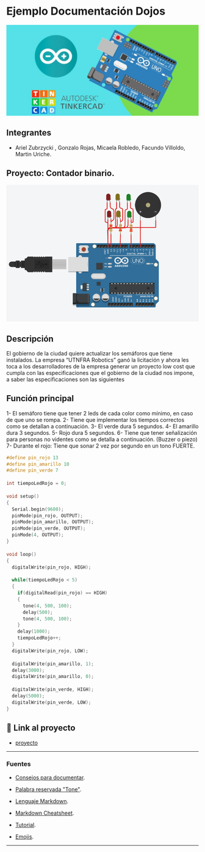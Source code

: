 # Ejemplo Documentación Dojos
![Tinkercad](./img/ArduinoTinkercad.jpg)


## Integrantes 
- Ariel Zubrzycki , Gonzalo Rojas, Micaela Robledo, Facundo Villoldo, Martin Uriche.


## Proyecto: Contador binario.
![Tinkercad](./img/Semaforo.png)


## Descripción
El gobierno de la ciudad quiere actualizar los semáforos que tiene instalados. La empresa  “UTNFRA Robotics” ganó la licitación y ahora les toca a los desarrolladores de la empresa generar un proyecto low cost que cumpla con las especificaciones que el gobierno de la ciudad nos  impone, a saber las especificaciones son las siguientes

## Función principal
1- El semáforo tiene que tener 2 leds de cada color como mínimo, en caso de que uno se  rompa. 
2- Tiene que implementar los tiempos correctos como se detallan a continuación. 3- El verde dura 5 segundos. 
4- El amarillo dura 3 segundos. 
5- Rojo dura 5 segundos. 
6- Tiene que tener señalización para personas no videntes como se detalla a  continuación. (Buzzer o piezo)
7- Durante el rojo: Tiene que sonar 2 vez por segundo en un tono FUERTE. 


~~~ C++ (lenguaje en el que esta escrito)
#define pin_rojo 13
#define pin_amarillo 10
#define pin_verde 7

int tiempoLedRojo = 0;

void setup()
{
  Serial.begin(9600);
  pinMode(pin_rojo, OUTPUT);
  pinMode(pin_amarillo, OUTPUT);
  pinMode(pin_verde, OUTPUT);
  pinMode(4, OUTPUT);
}

void loop()
{
  digitalWrite(pin_rojo, HIGH);

  while(tiempoLedRojo < 5)
  {
    if(digitalRead(pin_rojo) == HIGH)
    {
      tone(4, 500, 100);
      delay(500);
      tone(4, 500, 100);
    }
    delay(1000);
    tiempoLedRojo++;
  }
  digitalWrite(pin_rojo, LOW);
  
  digitalWrite(pin_amarillo, 1);
  delay(3000);
  digitalWrite(pin_amarillo, 0);
 
  digitalWrite(pin_verde, HIGH);
  delay(5000);
  digitalWrite(pin_verde, LOW);
}
~~~

## :robot: Link al proyecto
- [proyecto](https://www.tinkercad.com/things/7M1269KriUt-ariel-zubrzycki-ej-dojo-1-1/editel?sharecode=4OI8WmR8dBp7VtJk7ZIUEZbNc8AVt-eFlCY7BWc9wr8)

---
### Fuentes
- [Consejos para documentar](https://www.sohamkamani.com/how-to-write-good-documentation/#architecture-documentation).

- [Palabra reservada "Tone"](https://www.arduino.cc/reference/en/language/functions/advanced-io/tone/).

- [Lenguaje Markdown](https://markdown.es/sintaxis-markdown/#linkauto).

- [Markdown Cheatsheet](https://github.com/adam-p/markdown-here/wiki/Markdown-Cheatsheet).

- [Tutorial](https://www.youtube.com/watch?v=oxaH9CFpeEE).

- [Emojis](https://gist.github.com/rxaviers/7360908).

---






